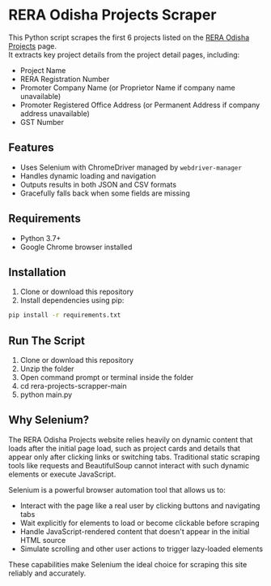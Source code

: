 # RERA Odisha Projects Scraper

This Python script scrapes the first 6 projects listed on the [RERA Odisha Projects](https://rera.odisha.gov.in/projects/project-list) page.  
It extracts key project details from the project detail pages, including:

- Project Name  
- RERA Registration Number  
- Promoter Company Name (or Proprietor Name if company name unavailable)  
- Promoter Registered Office Address (or Permanent Address if company address unavailable)  
- GST Number  

## Features

- Uses Selenium with ChromeDriver managed by `webdriver-manager`  
- Handles dynamic loading and navigation  
- Outputs results in both JSON and CSV formats  
- Gracefully falls back when some fields are missing  

## Requirements

- Python 3.7+  
- Google Chrome browser installed  

## Installation

1. Clone or download this repository  
2. Install dependencies using pip:

```bash
pip install -r requirements.txt
```

## Run The Script
1. Clone or download this repository
2. Unzip the folder
3. Open command prompt or terminal inside the folder
4. cd rera-projects-scrapper-main
5. python main.py

## Why Selenium?

The RERA Odisha Projects website relies heavily on dynamic content that loads after the initial page load, such as project cards and details that appear only after clicking links or switching tabs. Traditional static scraping tools like requests and BeautifulSoup cannot interact with such dynamic elements or execute JavaScript.

Selenium is a powerful browser automation tool that allows us to:

- Interact with the page like a real user by clicking buttons and navigating tabs  
- Wait explicitly for elements to load or become clickable before scraping  
- Handle JavaScript-rendered content that doesn't appear in the initial HTML source  
- Simulate scrolling and other user actions to trigger lazy-loaded elements  

These capabilities make Selenium the ideal choice for scraping this site reliably and accurately.

